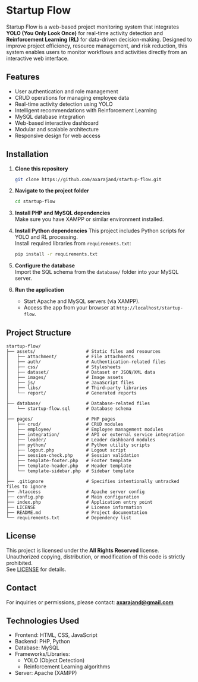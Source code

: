 # Startup Flow
Startup Flow is a web-based project monitoring system that integrates **YOLO (You Only Look Once)** for real-time activity detection and **Reinforcement Learning (RL)** for data-driven decision-making. Designed to improve project efficiency, resource management, and risk reduction, this system enables users to monitor workflows and activities directly from an interactive web interface.

## Features
- User authentication and role management
- CRUD operations for managing employee data
- Real-time activity detection using YOLO
- Intelligent recommendations with Reinforcement Learning
- MySQL database integration
- Web-based interactive dashboard
- Modular and scalable architecture
- Responsive design for web access

## Installation

1. **Clone this repository**
   ```bash
   git clone https://github.com/axarajand/startup-flow.git
   ```
2. **Navigate to the project folder**
   ```bash
   cd startup-flow
   ```
3. **Install PHP and MySQL dependencies**  
   Make sure you have XAMPP or similar environment installed.

4. **Install Python dependencies**
   This project includes Python scripts for YOLO and RL processing.  
   Install required libraries from `requirements.txt`:  
   ```bash
   pip install -r requirements.txt
   ```
5. **Configure the database**  
   Import the SQL schema from the `database/` folder into your MySQL server.

6. **Run the application**
   - Start Apache and MySQL servers (via XAMPP).  
   - Access the app from your browser at `http://localhost/startup-flow`.

## Project Structure
```
startup-flow/
├── assets/                   # Static files and resources
│   ├── attachment/           # File attachments
│   ├── auth/                 # Authentication-related files
│   ├── css/                  # Stylesheets
│   ├── dataset/              # Dataset or JSON/XML data
│   ├── images/               # Image assets
│   ├── js/                   # JavaScript files
│   ├── libs/                 # Third-party libraries
│   └── report/               # Generated reports
│
├── database/                 # Database-related files
│   └── startup-flow.sql      # Database schema
│
├── pages/                    # PHP pages
│   ├── crud/                 # CRUD modules
│   ├── employee/             # Employee management modules
│   ├── integration/          # API or external service integration
│   ├── leader/               # Leader dashboard modules
│   ├── python/               # Python utility scripts
│   ├── logout.php            # Logout script
│   ├── session-check.php     # Session validation
│   ├── template-footer.php   # Footer template
│   ├── template-header.php   # Header template
│   └── template-sidebar.php  # Sidebar template
│
├── .gitignore                # Specifies intentionally untracked files to ignore
├── .htaccess                 # Apache server config
├── config.php                # Main configuration
├── index.php                 # Application entry point
├── LICENSE                   # License information
├── README.md                 # Project documentation
└── requirements.txt          # Dependency list

```

## License
This project is licensed under the **All Rights Reserved** license.  
Unauthorized copying, distribution, or modification of this code is strictly prohibited.  
See [LICENSE](LICENSE) for details.

## Contact
For inquiries or permissions, please contact: **axarajand@gmail.com**

## Technologies Used
- Frontend: HTML, CSS, JavaScript
- Backend: PHP, Python
- Database: MySQL
- Frameworks/Libraries:
   - YOLO (Object Detection)
   - Reinforcement Learning algorithms
- Server: Apache (XAMPP)